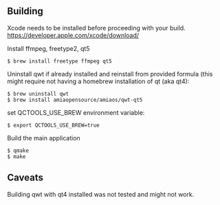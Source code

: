 Building
--------
Xcode needs to be installed before proceeding with your build. https://developer.apple.com/xcode/download/

Install ffmpeg, freetype2, qt5

    $ brew install freetype ffmpeg qt5

Uninstall qwt if already installed and reinstall from provided formula (this might
require not having a homebrew installation of qt (aka qt4):

    $ brew uninstall qwt
    $ brew install amiaopensource/amiaos/qwt-qt5

set QCTOOLS_USE_BREW environment variable:

    $ export QCTOOLS_USE_BREW=true

Build the main application

    $ qmake
    $ make

Caveats
-------

Building qwt with qt4 installed was not tested and might not work.

